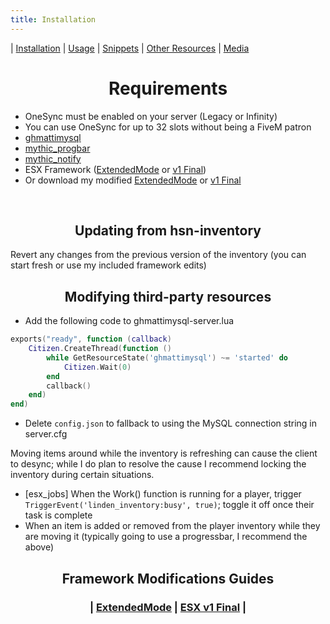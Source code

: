 ```yaml
---
title: Installation
---
```


| [Installation](index) | [Usage](usage) | [Snippets](snippets) | [Other Resources](resources) | [Media](media)

<h1 align='center'>Requirements</h1>

* OneSync must be enabled on your server (Legacy or Infinity)
* You can use OneSync for up to 32 slots without being a FiveM patron
* [ghmattimysql](https://github.com/GHMatti/ghmattimysql/releases)
* [mythic_progbar](https://github.com/thelindat/mythic_progbar)
* [mythic_notify](https://github.com/thelindat/mythic_notify)
* ESX Framework ([ExtendedMode](https://github.com/extendedmode/extendedmode/tree/dev) or [v1 Final](https://github.com/esx-framework/es_extended/tree/v1-final))
* Or download my modified [ExtendedMode](https://github.com/thelindat/extendedmode) or [v1 Final](https://github.com/thelindat/es_extended)

<br>

<h2 align='center'>Updating from hsn-inventory</h2>
Revert any changes from the previous version of the inventory (you can start fresh or use my included framework edits)


<h2 align='center'>Modifying third-party resources</h2>

* Add the following code to ghmattimysql-server.lua
```lua
exports("ready", function (callback)
	Citizen.CreateThread(function ()
		while GetResourceState('ghmattimysql') ~= 'started' do
			Citizen.Wait(0)
		end
		callback()
	end)
end)
```
* Delete `config.json` to fallback to using the MySQL connection string in server.cfg

Moving items around while the inventory is refreshing can cause the client to desync; while I do plan to resolve the cause I recommend locking the inventory during certain situations.
* [esx_jobs] When the Work() function is running for a player, trigger `TriggerEvent('linden_inventory:busy', true)`; toggle it off once their task is complete
* When an item is added or removed from the player inventory while they are moving it (typically going to use a progressbar, I recommend the above)


<h2 align='center'>Framework Modifications Guides</h2>
<h3 align='center'>| <a href='todo'>ExtendedMode</a> | <a href='esx'>ESX v1 Final<a> |
